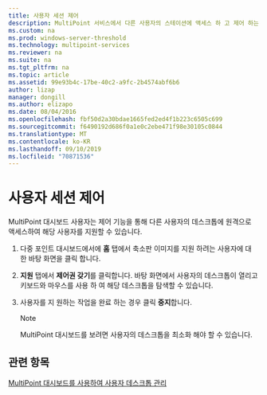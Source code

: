 ```yaml
---
title: 사용자 세션 제어
description: MultiPoint 서비스에서 다른 사용자의 스테이션에 액세스 하 고 제어 하는 방법을 알아봅니다.
ms.custom: na
ms.prod: windows-server-threshold
ms.technology: multipoint-services
ms.reviewer: na
ms.suite: na
ms.tgt_pltfrm: na
ms.topic: article
ms.assetid: 99e93b4c-17be-40c2-a9fc-2b4574abf6b6
author: lizap
manager: dongill
ms.author: elizapo
ms.date: 08/04/2016
ms.openlocfilehash: fbf50d2a30bdae1665fed2ed4f1b223c6505c699
ms.sourcegitcommit: f6490192d686f0a1e0c2ebe471f98e30105c0844
ms.translationtype: MT
ms.contentlocale: ko-KR
ms.lasthandoff: 09/10/2019
ms.locfileid: "70871536"
---
```

# <a name="take-control-of-a-user-session"></a>사용자 세션 제어
MultiPoint 대시보드 사용자는 제어 기능을 통해 다른 사용자의 데스크톱에 원격으로 액세스하여 해당 사용자를 지원할 수 있습니다.  
  
1.  다중 포인트 대시보드에서에 **홈** 탭에서 축소판 이미지를 지원 하려는 사용자에 대 한 바탕 화면을 클릭 합니다.  
  
2.  **지원** 탭에서 **제어권 갖기**를 클릭합니다. 바탕 화면에서 사용자의 데스크톱이 열리고 키보드와 마우스를 사용 하 여 해당 데스크톱을 탐색할 수 있습니다.  
  
3.  사용자를 지 원하는 작업을 완료 하는 경우 클릭 **중지**합니다.  
  
    > [!NOTE]  
    > MultiPoint 대시보드를 보려면 사용자의 데스크톱을 최소화 해야 할 수 있습니다.  
  
## <a name="see-also"></a>관련 항목  
[MultiPoint 대시보드를 사용하여 사용자 데스크톱 관리](Manage-User-Desktops-Using-MultiPoint-Dashboard.md)  
  
